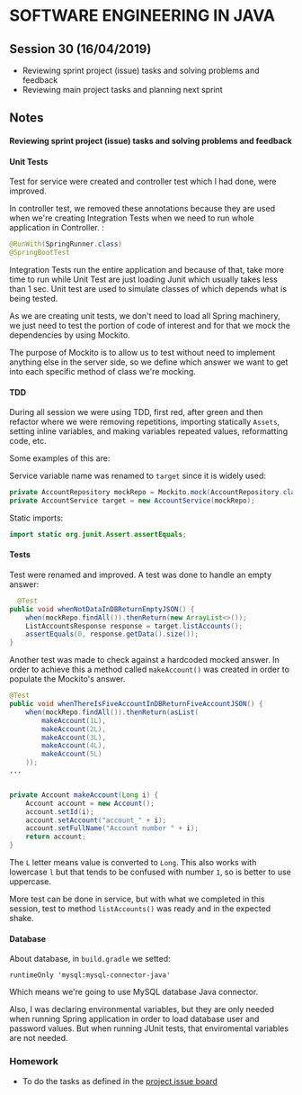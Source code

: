 # SOFTWARE ENGINEERING IN JAVA

## Session 30 (16/04/2019)

- Reviewing sprint project (issue) tasks and solving problems and feedback
- Reviewing main project tasks and planning next sprint

## Notes

#### Reviewing sprint project (issue) tasks and solving problems and feedback

#### Unit Tests

Test for service were created and controller test which I had done, were improved.

In controller test, we removed these annotations because they are used when we're creating Integration Tests when we need to run whole application in Controller. :

```java
@RunWith(SpringRunner.class)
@SpringBootTest
```

Integration Tests run the entire application and because of that, take more time to run while Unit Test are just loading Junit which usually takes less than 1 sec. Unit test are used to simulate classes of which depends what is being tested. 

As we are creating unit tests, we don't need to load all Spring machinery, we just need to test the portion of code of interest and for that we mock the dependencies by using Mockito.

The purpose of Mockito is to allow us to test without need to implement anything else in the server side, so we define which answer we want to get into each specific method of class we're mocking.

####  TDD

During all session we were using TDD, first red, after green and then refactor where we were removing repetitions,  importing statically `Assets`, setting inline variables, and making variables repeated values, reformatting code, etc.

Some examples of this are:

Service variable name was renamed to `target` since it is widely used:

```java
private AccountRepository mockRepo = Mockito.mock(AccountRepository.class);
private AccountService target = new AccountService(mockRepo);
```

Static imports:

```java
import static org.junit.Assert.assertEquals;
```

#### Tests

Test were renamed and improved. A test was done to handle an empty answer:

```java
  @Test
public void whenNotDataInDBReturnEmptyJSON() {
    when(mockRepo.findAll()).thenReturn(new ArrayList<>());
    ListAccountsResponse response = target.listAccounts();
    assertEquals(0, response.getData().size());
}
```

Another test was made to check against a hardcoded mocked answer.  In order to achieve this a method called  `makeAccount()` was created in order to populate the Mockito's answer.

```java
@Test
public void whenThereIsFiveAccountInDBReturnFiveAccountJSON() {
    when(mockRepo.findAll()).thenReturn(asList(
        makeAccount(1L),
        makeAccount(2L),
        makeAccount(3L),
        makeAccount(4L),
        makeAccount(5L)
    ));  
...
```

```java

private Account makeAccount(Long i) {
    Account account = new Account();
    account.setId(i);
    account.setAccount("account_" + i);
    account.setFullName("Account number " + i);
    return account;
}
```

The `L` letter means value is converted to `Long`. This also works with lowercase `l` but that tends to be confused with number `1`, so is better to use uppercase.

More test can be done in service, but with what we completed in this session, test to method `listAccounts()` was ready and in the expected shake.

#### Database

About database, in `build.gradle` we setted:

```
runtimeOnly 'mysql:mysql-connector-java'
```

Which means we're going to use MySQL database Java connector.

Also, I was declaring environmental variables, but they are only needed when running Spring application in order to load database user and password values. But when running JUnit tests, that enviromental variables are not needed.

### Homework

- To do the [](https://github.com/javarb/wallet/issues/) tasks as defined in the [project issue board](https://github.com/javarb/wallet/projects/)

